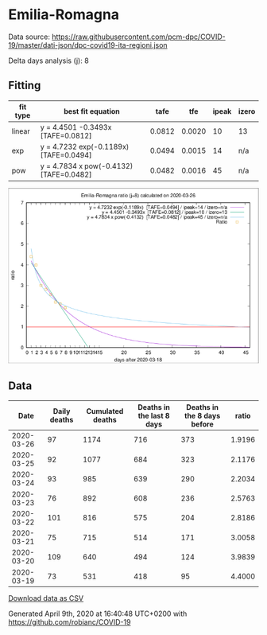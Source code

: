 # Emilia-Romagna

Data source: https://raw.githubusercontent.com/pcm-dpc/COVID-19/master/dati-json/dpc-covid19-ita-regioni.json

Delta days analysis (j): 8

## Fitting 
|fit type|best fit equation|tafe|tfe|ipeak|izero|
|-------|-----|--------|------|---|---|
|linear|y = 4.4501 -0.3493x  [TAFE=0.0812]|0.0812|0.0020|10|13|
|exp|y = 4.7232 exp(-0.1189x)  [TAFE=0.0494]|0.0494|0.0015|14|n/a|
|pow|y = 4.7834 x pow(-0.4132)  [TAFE=0.0482]|0.0482|0.0016|45|n/a|

![Plot](COVID-19_emilia-romagna_j8_2020-03-26.png)

## Data
|Date|Daily deaths|Cumulated deaths|Deaths in the last 8 days|Deaths in the 8 days before|ratio|
|----|----------|-----------|-------|--------------------|-----|
|2020-03-26|97|1174|716|373|1.9196|
|2020-03-25|92|1077|684|323|2.1176|
|2020-03-24|93|985|639|290|2.2034|
|2020-03-23|76|892|608|236|2.5763|
|2020-03-22|101|816|575|204|2.8186|
|2020-03-21|75|715|514|171|3.0058|
|2020-03-20|109|640|494|124|3.9839|
|2020-03-19|73|531|418|95|4.4000|

[Download data as CSV](COVID-19_emilia-romagna_j8_2020-03-26.csv)

Generated April 9th, 2020 at 16:40:48 UTC+0200 with https://github.com/robianc/COVID-19
